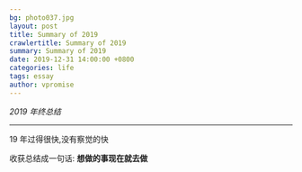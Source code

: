 ```yaml
---
bg: photo037.jpg
layout: post
title: Summary of 2019
crawlertitle: Summary of 2019
summary: Summary of 2019
date: 2019-12-31 14:00:00 +0800
categories: life
tags: essay
author: vpromise
---
```


*2019 年终总结*

---

19 年过得很快,没有察觉的快

收获总结成一句话: **想做的事现在就去做**
